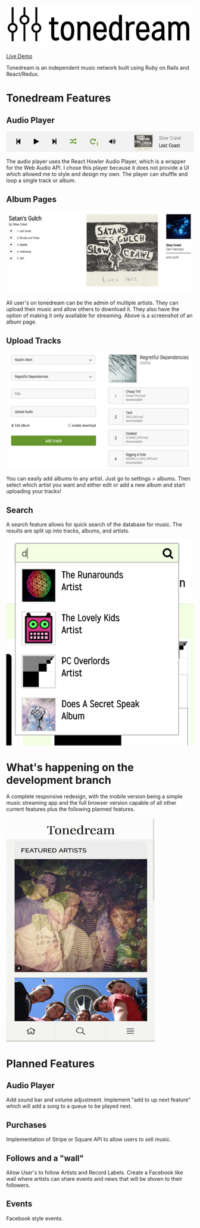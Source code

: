 ![logo](docs/image_concepts/logo1a.jpg)

[Live Demo][tonedream]

[tonedream]: https://tonedream.herokuapp.com/

Tonedream is an independent music network built using Ruby on Rails
and React/Redux. 

# Tonedream Features

## Audio Player

![artist_page](docs/images/sound_player.png)

The audio player uses the React Howler Audio Player, which is a wrapper for the Web Audio API. I chose this player because it does not provide a UI which allowed me to style and design my own. The player can shuffle and loop a single track or album.

## Album Pages

![artist_page](docs/images/artist-page.png)

All user's on tonedream can be the admin of multiple artists. They can upload their music and allow others to download it. They also have the option of making it only available for streaming. Above is a screenshot of an album page.

## Upload Tracks

![artist_page](docs/images/upload_tracks.png)

You can easily add albums to any artist. Just go to settings > albums. Then select which artist you want and either edit or add a new album and start uploading your tracks!

## Search

A search feature allows for quick search of the database for music. The results are split up into tracks, albums, and artists.

![artist_page](docs/images/search.png)

# What's happening on the development branch

A complete responsive redesign, with the mobile version being a simple music streaming app and the full browser version capable of all other current features plus the following planned features.

![dev_branch](docs/dev-branch.gif)

# Planned Features

## Audio Player

Add sound bar and volume adjustment. Implement "add to up next feature" which will add a song to a queue to be played next.

## Purchases

Implementation of Stripe or Square API to allow users to sell music. 

## Follows and a "wall"

Allow User's to follow Artists and Record Labels. Create a Facebook like wall where artists can share events and news that will be shown to their followers.

## Events

Facebook style events.
